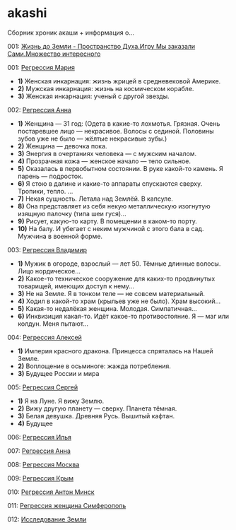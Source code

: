 # akashi

Сборник хроник акаши + информация о...

001: [Жизнь до Земли - Пространство Духа.Игру Мы заказали Сами.Множество интересного](text/001.md)

001: [Регрессия Мария](text/001_Регрессия_Мария.md)
* **1)** Женская инкарнация: жизнь жрицей в средневековой Америке.
* **2)** Мужская инкарнация: жизнь на космическом корабле.
* **3)** Женская инкарнация: ученый с другой звезды.

002: [Регрессия Анна](text/002_Регрессия_Анна.md)
* **1)** Женщина — 31 год: (Одета в какие-то лохмотья. Грязная. Очень постаревшее лицо — некрасивое. Волосы с сединой.
         Половины зубов уже не было — жёлтые некрасивые зубы.)
* **2)** Женщина — девочка пока.
* **3)** Энергия в очертаниях человека — с мужским началом.
* **4)** Прозрачная кожа — женское начало — тело сильное.
* **5)** Оказалась в первобытном состоянии. В руке какой-то камень. Я парень — подросток.
* **6)** Я стою в далине и какие-то аппараты спускаются сверху. Тропики, тепло. ...
* **7)** Некая сущность. Летала над Землёй. В капсуле.
* **8)** Она представляет из себя некую металлическую изогнутую изящную палочку (типа шеи гуся)...
* **9)** Рисует, какую-то карту. В помещении в каком-то порту.
* **10)** На балу. И убегает с неким мужчиной с этого бала в сад. Мужчина в военной форме.

003: [Регрессия Владимир](text/003_Регрессия_Владимир.md)
* **1)** Мужик в огороде, взрослый — лет 50. Тёмные длинные волосы. Лицо нордическое...
* **2)** Какое-то техническое сооружение для каких-то продвинутых товарищей, имеющих доступ к нему...
* **3)** Не на Земле. Я в тонком теле — не совсем материальный.
* **4)** Ходил в какой-то храм (крыльев уже не было). Храм высокий...
* **5)** Какая-то недалёкая женщина. Молодая. Симпатичная...
* **6)** Инквизиция какая-то. Идёт какое-то противостояние. Я — маг или колдун. Меня пытают...

004: [Регрессия Алексей](text/004_Регрессия_Алексеем.md)
* **1)** Империя красного дракона. Принцесса спряталась на Нашей Земле.
* **2)** Воплощение в осьминоге: жажда потребления.
* **3)** Будущее России и мира

005: [Регрессия Сергей](text/005_Регрессия_Сергей.md)
* **1)** Я на Луне. Я вижу Землю.
* **2)** Вижу другую планету — сверху. Планета тёмная.
* **3)** Белая девушка. Древняя Русь. Вышитый кафтан.
* **4)** Будущее

006: [Регрессия Илья](text/006_Регрессия_Илья.md)

007: [Регрессия Анна](text/007_Регрессия_Анна.md)

008: [Регрессия Москва](text/008_Регрессия_Москва.md)

009: [Регрессия Крым](text/009_Регрессия_Крым.md)

010: [Регрессия Антон Минск](text/010_Регрессия_Антон_Минск.md)

011: [Регрессия женщина Симферополь](text/011_Регрессия_женщина_Симферополь.md)

012: [Исследование Земли](text/012_Исследование_Земли.md)
